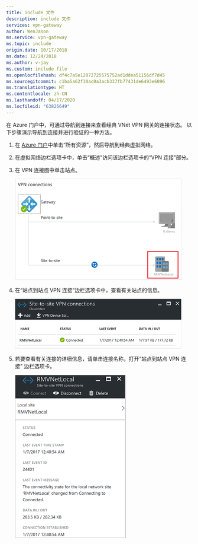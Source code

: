 ```yaml
---
title: include 文件
description: include 文件
services: vpn-gateway
author: WenJason
ms.service: vpn-gateway
ms.topic: include
origin.date: 10/17/2018
ms.date: 12/24/2018
ms.author: v-jay
ms.custom: include file
ms.openlocfilehash: df4c7a5e12072725575752ad1ddea51156df7d45
ms.sourcegitcommit: c1ba5a62f30ac0a3acb337fb77431de6493e6096
ms.translationtype: HT
ms.contentlocale: zh-CN
ms.lasthandoff: 04/17/2020
ms.locfileid: "63826649"
---
```

在 Azure 门户中，可通过导航到连接来查看经典 VNet VPN 网关的连接状态。 以下步骤演示导航到连接并进行验证的一种方法。

1. 在 [Azure 门户](http://portal.azure.cn)中单击“所有资源”，然后导航到经典虚拟网络。 
2. 在虚拟网络边栏选项卡中，单击“概述”访问该边栏选项卡的“VPN 连接”部分。  
3. 在 VPN 连接图中单击站点。

    ![本地站点](./media/vpn-gateway-verify-connection-azureportal-classic/localsitename.png "本地站点")
4. 在“站点到站点 VPN 连接”边栏选项卡中，查看有关站点的信息。 

    ![连接状态](./media/vpn-gateway-verify-connection-azureportal-classic/siteconnectstatus.png "连接状态")
5. 若要查看有关连接的详细信息，请单击连接名称，打开“站点到站点 VPN 连接”  边栏选项卡。

    ![连接状态 - 更多](./media/vpn-gateway-verify-connection-azureportal-classic/connections4.png "连接状态 - 更多信息")